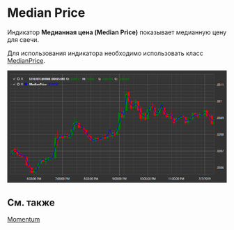 # Median Price

Индикатор **Медианная цена (Median Price)** показывает медианную цену для свечи. 

Для использования индикатора необходимо использовать класс [MedianPrice](xref:StockSharp.Algo.Indicators.MedianPrice). 

![IndicatorMedianPrice](../../../../images/indicatormedianprice.png)

## См. также

[Momentum](momentum.md)
